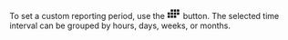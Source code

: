 To set a custom reporting period, use the ![](../../../_images/button-date.png) button. The selected time interval can be grouped by hours, days, weeks, or months.
